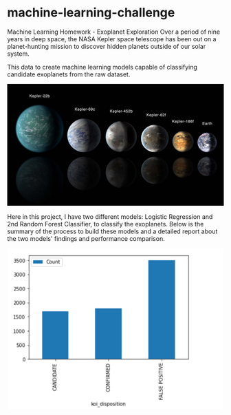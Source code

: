 # machine-learning-challenge

Machine Learning Homework - Exoplanet Exploration
Over a period of nine years in deep space, the NASA Kepler space telescope has been out on a planet-hunting mission to discover hidden planets outside of our solar system.

This data to create machine learning models capable of classifying candidate exoplanets from the raw dataset.

![exoplanets.jpg](Images/exoplanets.jpg)

Here in this project, I have two different models: Logistic Regression and 2nd Random Forest Classifier, to classify the exoplanets. Below is the summary of the process to build these models and a detailed report about the two models' findings and performance comparison.

![koidisposition.jpg](Images/koidisposition.jpg)


